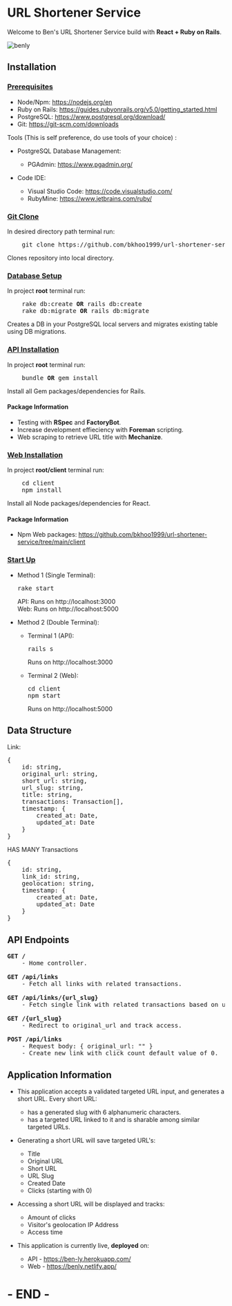 # URL Shortener Service
<p>Welcome to Ben's URL Shortener Service build with <b>React + Ruby on Rails</b>.</p>

![benly](https://github.com/bkhoo1999/url-shortener-service/assets/69798823/969994a1-cca6-42c6-90f8-a1ca775ff3d3)

## Installation

### <u>Prerequisites</u>
* Node/Npm: https://nodejs.org/en
* Ruby on Rails: https://guides.rubyonrails.org/v5.0/getting_started.html
* PostgreSQL: https://www.postgresql.org/download/
* Git: https://git-scm.com/downloads

Tools (This is self preference, do use tools of your choice) :
* PostgreSQL Database Management:
    * PGAdmin: https://www.pgadmin.org/
    
* Code IDE:
    * Visual Studio Code: https://code.visualstudio.com/
    * RubyMine: https://www.jetbrains.com/ruby/ 
    
### <u>Git Clone</u>
<p>In desired directory path terminal run:</p>
<pre>
    git clone https://github.com/bkhoo1999/url-shortener-service.git
</pre>
<p>Clones repository into local directory.</p>

### <u>Database Setup</u>
<p>In project <b>root</b> terminal run:</p>
<pre>
    rake db:create <b>OR</b> rails db:create
    rake db:migrate <b>OR</b> rails db:migrate
</pre>
<p>Creates a DB in your PostgreSQL local servers and migrates existing table using DB migrations.</p>

### <u>API Installation</u>
<p>In project <b>root</b> terminal run:</p>
<pre>
    bundle <b>OR</b> gem install
</pre>
<p>Install all Gem packages/dependencies for Rails.</p>

#### Package Information

* Testing with <b>RSpec</b> and <b>FactoryBot</b>.
* Increase development effieciency with <b>Foreman</b> scripting.
* Web scraping to retrieve URL title with <b>Mechanize</b>.

### <u>Web Installation</u>
<p>In project <b>root/client</b> terminal run:</p>
<pre>
    cd client
    npm install
</pre>
<p>Install all Node packages/dependencies for React.</p>

#### Package Information

* Npm Web packages: https://github.com/bkhoo1999/url-shortener-service/tree/main/client

### <u>Start Up</u>
* Method 1 (Single Terminal):

    <pre>rake start</pre>
    API: Runs on http://localhost:3000<br/>
    Web: Runs on http://localhost:5000
* Method 2 (Double Terminal):
    * Terminal 1 (API):
    
        <pre>rails s</pre>
        Runs on http://localhost:3000
        
    * Terminal 2 (Web):
    
        <pre>cd client<br/>npm start</pre>
        Runs on http://localhost:5000
        
## Data Structure
<p>Link:<p>
<pre>
{
    id: string,
    original_url: string,
    short_url: string,
    url_slug: string,
    title: string,
    transactions: Transaction[],
    timestamp: {
        created_at: Date,
        updated_at: Date
    }
}
</pre>

<p>HAS MANY Transactions<p>
<pre>
{
    id: string,
    link_id: string,
    geolocation: string,
    timestamp: {
        created_at: Date,
        updated_at: Date
    }
}
</pre>

## API Endpoints
<pre>
<b>GET /</b>
    - Home controller.
    
<b>GET /api/links</b>
    - Fetch all links with related transactions.
    
<b>GET /api/links/{url_slug}</b>
    - Fetch single link with related transactions based on url_slug param.
    
<b>GET /{url_slug}</b>
    - Redirect to original_url and track access.
    
<b>POST /api/links</b>
    - Request body: { original_url: "" }
    - Create new link with click count default value of 0.
</pre>

## Application Information
* This application accepts a validated targeted URL input, and generates a short URL. Every short URL:
    * has a generated slug with 6 alphanumeric characters.
    * has a targeted URL linked to it and is sharable among similar targeted URLs. 

* Generating a short URL will save targeted URL's:
    * Title
    * Original URL
    * Short URL
    * URL Slug
    * Created Date
    * Clicks (starting with 0)

* Accessing a short URL will be displayed and tracks:
    * Amount of clicks
    * Visitor's geolocation IP Address
    * Access time

* This application is currently live, <b>deployed</b> on:
    * API - https://ben-ly.herokuapp.com/
    * Web - https://benly.netlify.app/
    
# - END -
